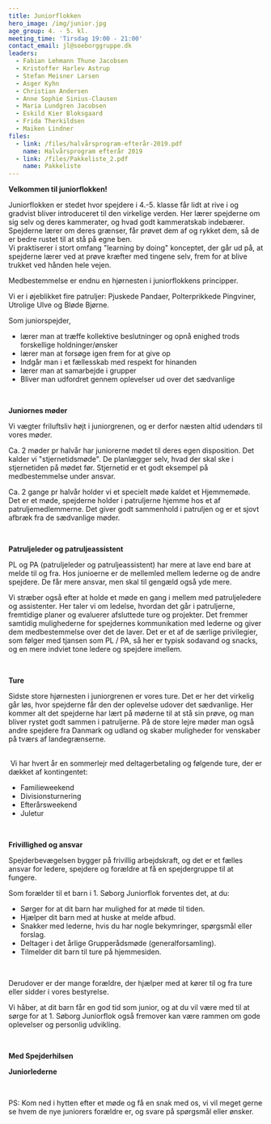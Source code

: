 ```yaml
---
title: Juniorflokken
hero_image: /img/junior.jpg
age_group: 4. - 5. kl.
meeting_time: 'Tirsdag 19:00 - 21:00'
contact_email: jl@soeborggruppe.dk
leaders:
  - Fabian Lehmann Thune Jacobsen
  - Kristoffer Harlev Astrup
  - Stefan Meisner Larsen
  - Asger Kyhn
  - Christian Andersen
  - Anne Sophie Sinius-Clausen
  - Maria Lundgren Jacobsen
  - Eskild Kier Bloksgaard
  - Frida Therkildsen
  - Maiken Lindner
files:
  - link: /files/halvårsprogram-efterår-2019.pdf
    name: Halvårsprogram efterår 2019
  - link: /files/Pakkeliste_2.pdf
    name: Pakkeliste
---
```

**Velkommen til juniorflokken!**

Juniorflokken er stedet hvor spejdere i 4.-5. klasse får lidt at rive i og gradvist bliver introduceret til den virkelige verden. Her lærer spejderne om sig selv og deres kammerater, og hvad godt kammeratskab indebærer. Spejderne lærer om deres grænser, får prøvet dem af og rykket dem, så de er bedre rustet til at stå på egne ben.&nbsp;<br /> Vi praktiserer i stort omfang "learning by doing" konceptet, der går ud på, at spejderne lærer ved at prøve kræfter med tingene selv, frem for at blive trukket ved hånden hele vejen.

Medbestemmelse er endnu en hjørnesten i juniorflokkens principper.

Vi er i øjeblikket fire patruljer: Pjuskede Pandaer, Polterprikkede Pingviner, Utrolige Ulve og Bløde Bjørne.&nbsp;

Som juniorspejder,&nbsp;

<ul><li>lærer man at træffe kollektive beslutninger og opnå enighed trods forskellige holdninger/ønsker&nbsp;</li><li>lærer man at forsøge igen frem for at give op&nbsp;</li><li>Indgår man i et fællesskab med respekt for hinanden&nbsp;</li><li>lærer man at samarbejde i grupper&nbsp;</li><li>Bliver man udfordret gennem oplevelser ud over det sædvanlige&nbsp;</li></ul>

**&nbsp;**

**Juniornes møder**

Vi vægter friluftsliv højt i juniorgrenen, og er derfor næsten altid udendørs til vores møder.

Ca. 2 møder pr halvår har juniorerne mødet til deres egen disposition. Det kalder vi "stjernetidsmøde". De planlægger selv, hvad der skal ske i stjernetiden&nbsp;på mødet før.&nbsp;Stjernetid er et godt eksempel på medbestemmelse under ansvar.&nbsp;

Ca. 2 gange pr halvår holder vi et specielt møde kaldet et Hjemmemøde. Det er et møde, spejderne holder i patruljerne hjemme hos et af patruljemedlemmerne. Det giver godt sammenhold i patruljen og er et sjovt afbræk fra de sædvanlige møder.&nbsp;

**&nbsp;**

**Patruljeleder og patruljeassistent**

PL og PA (patruljeleder og patruljeassistent) har mere at lave end bare at melde til og fra. Hos junioerne er de mellemled mellem lederne og de andre spejdere. De får mere ansvar, men skal til gengæld også yde mere.

Vi stræber også efter at holde et møde en gang i mellem med patruljeledere og assistenter. Her taler vi om ledelse, hvordan det går i patruljerne, fremtidige&nbsp;planer og evaluerer afsluttede ture og projekter. Det fremmer samtidig mulighederne for spejdernes kommunikation med lederne og giver dem medbestemmelse over det de laver. Det er et af de særlige privilegier, som følger med tjansen som PL / PA, så her er typisk sodavand og snacks, og en mere indviet tone ledere og spejdere imellem.

&nbsp;

**Ture**

Sidste store hjørnesten i juniorgrenen er vores ture. Det er her det virkelig går løs, hvor spejderne får den der oplevelse udover det sædvanlige. Her kommer alt det spejderne har lært på møderne til at stå sin prøve, og man bliver rystet godt sammen i patruljerne. På de store lejre møder man også andre&nbsp;spejdere fra Danmark og udland og skaber muligheder for venskaber på tværs af landegrænserne.&nbsp;<br /> &nbsp;

&nbsp;Vi har hvert år en sommerlejr med deltagerbetaling og følgende ture, der er dækket af kontingentet:

<ul><li>Familieweekend&nbsp;</li><li>Divisionsturnering</li><li>Efterårsweekend</li><li>Juletur</li></ul>

&nbsp;

**Frivillighed og ansvar**

Spejderbevægelsen bygger på frivillig arbejdskraft, og det er et fælles ansvar for ledere, spejdere og forældre at få en spejdergruppe til at fungere.

Som forælder til et barn i 1. Søborg Juniorflok forventes det, at du:

<ul><li>Sørger for at dit barn har mulighed for at møde til tiden.</li><li>Hjælper dit barn med at huske at melde afbud.</li><li>Snakker med lederne, hvis du har nogle bekymringer, spørgsmål eller forslag.</li><li>Deltager i det årlige Grupperådsmøde (generalforsamling).</li><li>Tilmelder dit barn til ture på hjemmesiden.</li></ul>

&nbsp;

Derudover er der mange forældre, der hjælper med at kører til og fra ture eller sidder i vores bestyrelse.

Vi håber, at dit barn får en god tid som junior, og at du vil være med til at sørge for at 1. Søborg Juniorflok også fremover kan være rammen om gode oplevelser og personlig udvikling.

&nbsp;

**Med Spejderhilsen**

**Juniorlederne**

&nbsp;

PS: Kom ned i hytten efter et møde og få en snak med os, vi vil meget gerne se hvem de nye juniorers forældre er, og svare på spørgsmål eller ønsker.
